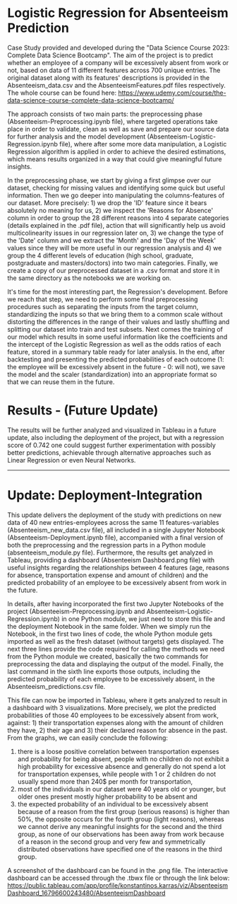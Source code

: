 # Logistic Regression for Absenteeism Prediction

Case Study provided and developed during the "Data Science Course 2023: Complete Data Science Bootcamp".
The aim of the project is to predict whether an employee of a company will be excessively absent from work or not, based on data of 11 different features across 700 unique entries. The original dataset along with its features' descriptions is provided in the Absenteeism_data.csv and the AbsenteeismFeatures.pdf files respectively. The whole course can be found here: https://www.udemy.com/course/the-data-science-course-complete-data-science-bootcamp/ 

The approach consists of two main parts: the preprocessing phase (Absenteeism-Preprocessing.ipynb file), where targeted operations take place in order to validate, clean as well as save and prepare our source data for further analysis and the model development (Absenteeism-Logistic-Regression.ipynb file), where after some more data manipulation, a Logistic Regression algorithm is applied in order to achieve the desired estimations, which means results organized in a way that could give meaningful future insights. 

In the preprocessing phase, we start by giving a first glimpse over our dataset, checking for missing values and identifying some quick but useful information. Then we go deeper into manipulating the columns-features of our dataset. More precisely: 1) we drop the 'ID' feature since it bears absolutely no meaning for us, 2) we inspect the 'Reasons for Absence' column in order to group the 28 different reasons into 4 separate categories (details explained in the .pdf file), action that will significantly help us avoid multicolinearity issues in our regression later on, 3) we change the type of the 'Date' column and we extract the 'Month' and the 'Day of the Week' values since they will be more useful in our regression analysis and 4) we group the 4 different levels of education (high school, graduate, postgraduate and masters/doctors) into two main categories. Finally, we create a copy of our preprocessed dataset in a .csv format and store it in the same directory as the notebooks we are working on.

It's time for the most interesting part, the Regression's development. Before we reach that step, we need to perform some final preprocessing procedures such as separating the inputs from the target column, standardizing the inputs so that we bring them to a common scale without distorting the differences in the range of their values and lastly shuffling and splitting our dataset into train and test subsets. Next comes the training of our model which results in some useful information like the coefficients and the intercept of the Logistic Regression as well as the odds ratios of each feature, stored in a summary table ready for later analysis. In the end, after backtesting and presenting the predicted probabilities of each outcome (1: the employee will be excessively absent in the future - 0: will not), we save the model and the scaler (standardization) into an appropriate format so that we can reuse them in the future.

# Results - (Future Update)

The results will be further analyzed and visualized in Tableau in a future update, also including the deployment of the project, but with a regression score of 0.742 one could suggest further experimentation with possibly better predictions, achievable through alternative approaches such as Linear Regression or even Neural Networks.

-------------------------------------------------------------------------------------------------------------------------------------------------------------------------

# Update: Deployment-Integration

This update delivers the deployment of the study with predictions on new data of 40 new entries-employees across the same 11 features-variables (Absenteeism_new_data.csv file), all included in a single Jupyter Notebook (Absenteeism-Deployment.ipynb file), accompanied with a final version of both the preprocessing and the regression parts in a Python module (absenteeism_module.py file). Furthermore, the results get analyzed in Tableau, providing a dashboard (Absenteeism Dashboard.png file) with useful insights regarding the relationships between 4 features (age, reasons for absence, transportation expense and amount of children) and the predicted probability of an employee to be excessively absent from work in the future.

In details, after having incorporated the first two Jupyter Notebooks of the project (Absenteeism-Preprocessing.ipynb and Absenteeism-Logistic-Regression.ipynb) in one Python module, we just need to store this file and the deployment Notebook in the same folder. When we simply run the Notebook, in the first two lines of code, the whole Python module gets imported as well as the fresh dataset (without targets) gets displayed. The next three lines provide the code required for calling the methods we need from the Python module we created, basically the two commands for preprocessing the data and displaying the output of the model. Finally, the last command in the sixth line exports those outputs, including the predicted probability of each employee to be excessively absent, in the Absenteeism_predictions.csv file.  

This file can now be imported in Tableau, where it gets analyzed to result in a dashboard with 3 visualizations. More precisely, we plot the predicted probabilities of those 40 employees to be excessively absent from work, against: 1) their transportation expenses along with the amount of children they have, 2) their age and 3) their declared reason for absence in the past.  From the graphs, we can easily conclude the following: 
1) there is a loose positive correlation between transportation expenses and probability for being absent, people with no children do not exhibit a high probability for excessive absence and generally do not spend a lot for transportation expenses, while people with 1 or 2 children do not usually spend more than 240$ per month for transportation,
2) most of the individuals in our dataset were 40 years old or younger, but older ones present mostly higher probability to be absent and 
3) the expected probability of an individual to be excessively absent because of a reason from the first group (serious reasons) is higher than 50%, the opposite occurs for the fourth group (light reasons), whereas we cannot derive any meaningful insights for the second and the third group, as none of our observations has been away from work because of a reason in the second group and very few and symmetrically distributed observations have specified one of the reasons in the third group.

A screenshot of the dashboard can be found in the .png file.
The interactive dashboard can be accessed through the .tbwx file or through the link below: https://public.tableau.com/app/profile/konstantinos.karras/viz/AbsenteeismDashboard_16796600243480/AbsenteeismDashboard
